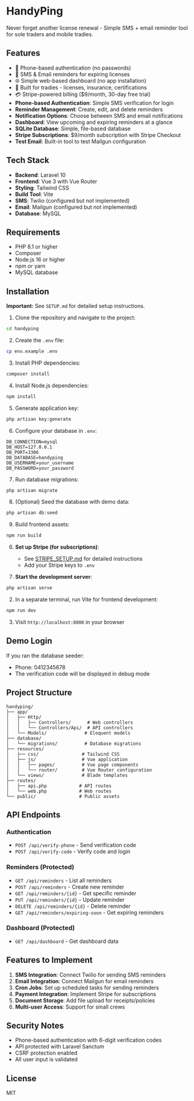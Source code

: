 # HandyPing

Never forget another license renewal - Simple SMS + email reminder tool for sole traders and mobile tradies.

## Features

- 📱 Phone-based authentication (no passwords)
- 📧 SMS & Email reminders for expiring licenses
- 🌐 Simple web-based dashboard (no app installation)
- 🔧 Built for tradies - licenses, insurance, certifications
- 💳 Stripe-powered billing ($9/month, 30-day free trial)
- **Phone-based Authentication**: Simple SMS verification for login
- **Reminder Management**: Create, edit, and delete reminders
- **Notification Options**: Choose between SMS and email notifications
- **Dashboard**: View upcoming and expiring reminders at a glance
- **SQLite Database**: Simple, file-based database
- **Stripe Subscriptions**: $9/month subscription with Stripe Checkout
- **Test Email**: Built-in tool to test Mailgun configuration

## Tech Stack

- **Backend**: Laravel 10
- **Frontend**: Vue 3 with Vue Router
- **Styling**: Tailwind CSS
- **Build Tool**: Vite
- **SMS**: Twilio (configured but not implemented)
- **Email**: Mailgun (configured but not implemented)
- **Database**: MySQL

## Requirements

- PHP 8.1 or higher
- Composer
- Node.js 16 or higher
- npm or yarn
- MySQL database

## Installation

**Important:** See `SETUP.md` for detailed setup instructions.

1. Clone the repository and navigate to the project:
```bash
cd handyping
```

2. Create the `.env` file:
```bash
cp env.example .env
```

3. Install PHP dependencies:
```bash
composer install
```

4. Install Node.js dependencies:
```bash
npm install
```

5. Generate application key:
```bash
php artisan key:generate
```

6. Configure your database in `.env`:
```
DB_CONNECTION=mysql
DB_HOST=127.0.0.1
DB_PORT=3306
DB_DATABASE=handyping
DB_USERNAME=your_username
DB_PASSWORD=your_password
```

7. Run database migrations:
```bash
php artisan migrate
```

8. (Optional) Seed the database with demo data:
```bash
php artisan db:seed
```

9. Build frontend assets:
```bash
npm run build
```

6. **Set up Stripe (for subscriptions)**:
   - See [STRIPE_SETUP.md](STRIPE_SETUP.md) for detailed instructions
   - Add your Stripe keys to `.env`

7. **Start the development server**:
```bash
php artisan serve
```

2. In a separate terminal, run Vite for frontend development:
```bash
npm run dev
```

3. Visit `http://localhost:8000` in your browser

## Demo Login

If you ran the database seeder:
- Phone: 0412345678
- The verification code will be displayed in debug mode

## Project Structure

```
handyping/
├── app/
│   ├── Http/
│   │   ├── Controllers/      # Web controllers
│   │   └── Controllers/Api/  # API controllers
│   └── Models/              # Eloquent models
├── database/
│   └── migrations/          # Database migrations
├── resources/
│   ├── css/                # Tailwind CSS
│   ├── js/                 # Vue application
│   │   ├── pages/          # Vue page components
│   │   └── router/         # Vue Router configuration
│   └── views/              # Blade templates
├── routes/
│   ├── api.php            # API routes
│   └── web.php            # Web routes
└── public/                # Public assets
```

## API Endpoints

### Authentication
- `POST /api/verify-phone` - Send verification code
- `POST /api/verify-code` - Verify code and login

### Reminders (Protected)
- `GET /api/reminders` - List all reminders
- `POST /api/reminders` - Create new reminder
- `GET /api/reminders/{id}` - Get specific reminder
- `PUT /api/reminders/{id}` - Update reminder
- `DELETE /api/reminders/{id}` - Delete reminder
- `GET /api/reminders/expiring-soon` - Get expiring reminders

### Dashboard (Protected)
- `GET /api/dashboard` - Get dashboard data

## Features to Implement

1. **SMS Integration**: Connect Twilio for sending SMS reminders
2. **Email Integration**: Connect Mailgun for email reminders
3. **Cron Jobs**: Set up scheduled tasks for sending reminders
4. **Payment Integration**: Implement Stripe for subscriptions
5. **Document Storage**: Add file upload for receipts/policies
6. **Multi-user Access**: Support for small crews

## Security Notes

- Phone-based authentication with 6-digit verification codes
- API protected with Laravel Sanctum
- CSRF protection enabled
- All user input is validated

## License

MIT